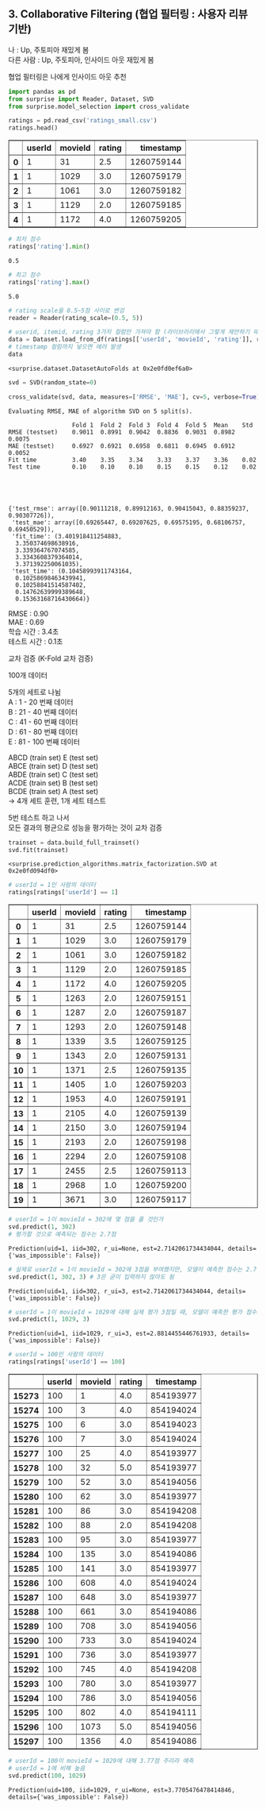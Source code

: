 ## 3. Collaborative Filtering (협업 필터링 : 사용자 리뷰 기반)

나 : Up, 주토피아 재밌게 봄\
다른 사람 : Up, 주토피아, 인사이드 아웃 재밌게 봄
    
협업 필터링은 나에게 인사이드 아웃 추천


```python
import pandas as pd
from surprise import Reader, Dataset, SVD
from surprise.model_selection import cross_validate
```


```python
ratings = pd.read_csv('ratings_small.csv')
ratings.head()
```





<table border="1" class="dataframe">
  <thead>
    <tr style="text-align: right;">
      <th></th>
      <th>userId</th>
      <th>movieId</th>
      <th>rating</th>
      <th>timestamp</th>
    </tr>
  </thead>
  <tbody>
    <tr>
      <th>0</th>
      <td>1</td>
      <td>31</td>
      <td>2.5</td>
      <td>1260759144</td>
    </tr>
    <tr>
      <th>1</th>
      <td>1</td>
      <td>1029</td>
      <td>3.0</td>
      <td>1260759179</td>
    </tr>
    <tr>
      <th>2</th>
      <td>1</td>
      <td>1061</td>
      <td>3.0</td>
      <td>1260759182</td>
    </tr>
    <tr>
      <th>3</th>
      <td>1</td>
      <td>1129</td>
      <td>2.0</td>
      <td>1260759185</td>
    </tr>
    <tr>
      <th>4</th>
      <td>1</td>
      <td>1172</td>
      <td>4.0</td>
      <td>1260759205</td>
    </tr>
  </tbody>
</table>




```python
# 최저 점수
ratings['rating'].min()
```




    0.5




```python
# 최고 점수
ratings['rating'].max()
```




    5.0




```python
# rating scale을 0.5~5점 사이로 변겅
reader = Reader(rating_scale=(0.5, 5))
```


```python
# userid, itemid, rating 3가지 컬럼만 가져야 함 (라이브러리에서 그렇게 제안하기 때문)
data = Dataset.load_from_df(ratings[['userId', 'movieId', 'rating']], reader=reader) # reader는 앞에 만든 reader 패키지로 입력
# timestamp 컬럼까지 넣으면 에러 발생
data
```




    <surprise.dataset.DatasetAutoFolds at 0x2e0fd0ef6a0>




```python
svd = SVD(random_state=0)
```


```python
cross_validate(svd, data, measures=['RMSE', 'MAE'], cv=5, verbose=True) # verbose=True일 경우 진행 과정 보여 줌
```

    Evaluating RMSE, MAE of algorithm SVD on 5 split(s).
    
                      Fold 1  Fold 2  Fold 3  Fold 4  Fold 5  Mean    Std     
    RMSE (testset)    0.9011  0.8991  0.9042  0.8836  0.9031  0.8982  0.0075  
    MAE (testset)     0.6927  0.6921  0.6958  0.6811  0.6945  0.6912  0.0052  
    Fit time          3.40    3.35    3.34    3.33    3.37    3.36    0.02    
    Test time         0.10    0.10    0.10    0.15    0.15    0.12    0.02    
    




    {'test_rmse': array([0.90111218, 0.89912163, 0.90415043, 0.88359237, 0.90307726]),
     'test_mae': array([0.69265447, 0.69207625, 0.69575195, 0.68106757, 0.69450529]),
     'fit_time': (3.401918411254883,
      3.350374698638916,
      3.339364767074585,
      3.3343608379364014,
      3.371392250061035),
     'test_time': (0.10458993911743164,
      0.10258698463439941,
      0.10258841514587402,
      0.14762639999389648,
      0.15363168716430664)}



RMSE : 0.90\
MAE : 0.69\
학습 시간 : 3.4초\
테스트 시간 : 0.1초

교차 검증 (K-Fold 교차 검증)

100개 데이터

5개의 세트로 나뉨\
A : 1 - 20 번째 데이터\
B : 21 - 40 번째 데이터\
C : 41 - 60 번째 데이터\
D : 61 - 80 번째 데이터\
E : 81 - 100 번째 데이터

ABCD (train set) E (test set)\
ABCE (train set) D (test set)\
ABDE (train set) C (test set)\
ACDE (train set) B (test set)\
BCDE (train set) A (test set)\
-> 4개 세트 훈련, 1개 세트 테스트

5번 테스트 하고 나서\
모든 결과의 평균으로 성능을 평가하는 것이 교차 검증


```python
trainset = data.build_full_trainset()
svd.fit(trainset)
```




    <surprise.prediction_algorithms.matrix_factorization.SVD at 0x2e0fd094df0>




```python
# userId = 1인 사람의 데이터
ratings[ratings['userId'] == 1]
```





<table border="1" class="dataframe">
  <thead>
    <tr style="text-align: right;">
      <th></th>
      <th>userId</th>
      <th>movieId</th>
      <th>rating</th>
      <th>timestamp</th>
    </tr>
  </thead>
  <tbody>
    <tr>
      <th>0</th>
      <td>1</td>
      <td>31</td>
      <td>2.5</td>
      <td>1260759144</td>
    </tr>
    <tr>
      <th>1</th>
      <td>1</td>
      <td>1029</td>
      <td>3.0</td>
      <td>1260759179</td>
    </tr>
    <tr>
      <th>2</th>
      <td>1</td>
      <td>1061</td>
      <td>3.0</td>
      <td>1260759182</td>
    </tr>
    <tr>
      <th>3</th>
      <td>1</td>
      <td>1129</td>
      <td>2.0</td>
      <td>1260759185</td>
    </tr>
    <tr>
      <th>4</th>
      <td>1</td>
      <td>1172</td>
      <td>4.0</td>
      <td>1260759205</td>
    </tr>
    <tr>
      <th>5</th>
      <td>1</td>
      <td>1263</td>
      <td>2.0</td>
      <td>1260759151</td>
    </tr>
    <tr>
      <th>6</th>
      <td>1</td>
      <td>1287</td>
      <td>2.0</td>
      <td>1260759187</td>
    </tr>
    <tr>
      <th>7</th>
      <td>1</td>
      <td>1293</td>
      <td>2.0</td>
      <td>1260759148</td>
    </tr>
    <tr>
      <th>8</th>
      <td>1</td>
      <td>1339</td>
      <td>3.5</td>
      <td>1260759125</td>
    </tr>
    <tr>
      <th>9</th>
      <td>1</td>
      <td>1343</td>
      <td>2.0</td>
      <td>1260759131</td>
    </tr>
    <tr>
      <th>10</th>
      <td>1</td>
      <td>1371</td>
      <td>2.5</td>
      <td>1260759135</td>
    </tr>
    <tr>
      <th>11</th>
      <td>1</td>
      <td>1405</td>
      <td>1.0</td>
      <td>1260759203</td>
    </tr>
    <tr>
      <th>12</th>
      <td>1</td>
      <td>1953</td>
      <td>4.0</td>
      <td>1260759191</td>
    </tr>
    <tr>
      <th>13</th>
      <td>1</td>
      <td>2105</td>
      <td>4.0</td>
      <td>1260759139</td>
    </tr>
    <tr>
      <th>14</th>
      <td>1</td>
      <td>2150</td>
      <td>3.0</td>
      <td>1260759194</td>
    </tr>
    <tr>
      <th>15</th>
      <td>1</td>
      <td>2193</td>
      <td>2.0</td>
      <td>1260759198</td>
    </tr>
    <tr>
      <th>16</th>
      <td>1</td>
      <td>2294</td>
      <td>2.0</td>
      <td>1260759108</td>
    </tr>
    <tr>
      <th>17</th>
      <td>1</td>
      <td>2455</td>
      <td>2.5</td>
      <td>1260759113</td>
    </tr>
    <tr>
      <th>18</th>
      <td>1</td>
      <td>2968</td>
      <td>1.0</td>
      <td>1260759200</td>
    </tr>
    <tr>
      <th>19</th>
      <td>1</td>
      <td>3671</td>
      <td>3.0</td>
      <td>1260759117</td>
    </tr>
  </tbody>
</table>




```python
# userId = 1이 movieId = 302에 몇 점을 줄 것인가
svd.predict(1, 302)
# 평가할 것으로 예측되는 점수는 2.7점
```




    Prediction(uid=1, iid=302, r_ui=None, est=2.7142061734434044, details={'was_impossible': False})




```python
# 실제로 userId = 1이 movieId = 302에 3점을 부여했지만, 모델이 예측한 점수는 2.7점
svd.predict(1, 302, 3) # 3은 굳이 입력하지 않아도 됨
```




    Prediction(uid=1, iid=302, r_ui=3, est=2.7142061734434044, details={'was_impossible': False})




```python
# userId = 1이 movieId = 1029에 대해 실제 평가 3점일 때, 모델이 예측한 평가 점수는 2.88점 (상당히 근접)
svd.predict(1, 1029, 3)
```




    Prediction(uid=1, iid=1029, r_ui=3, est=2.8814455446761933, details={'was_impossible': False})




```python
# userId = 100인 사람의 데이터
ratings[ratings['userId'] == 100]
```





<table border="1" class="dataframe">
  <thead>
    <tr style="text-align: right;">
      <th></th>
      <th>userId</th>
      <th>movieId</th>
      <th>rating</th>
      <th>timestamp</th>
    </tr>
  </thead>
  <tbody>
    <tr>
      <th>15273</th>
      <td>100</td>
      <td>1</td>
      <td>4.0</td>
      <td>854193977</td>
    </tr>
    <tr>
      <th>15274</th>
      <td>100</td>
      <td>3</td>
      <td>4.0</td>
      <td>854194024</td>
    </tr>
    <tr>
      <th>15275</th>
      <td>100</td>
      <td>6</td>
      <td>3.0</td>
      <td>854194023</td>
    </tr>
    <tr>
      <th>15276</th>
      <td>100</td>
      <td>7</td>
      <td>3.0</td>
      <td>854194024</td>
    </tr>
    <tr>
      <th>15277</th>
      <td>100</td>
      <td>25</td>
      <td>4.0</td>
      <td>854193977</td>
    </tr>
    <tr>
      <th>15278</th>
      <td>100</td>
      <td>32</td>
      <td>5.0</td>
      <td>854193977</td>
    </tr>
    <tr>
      <th>15279</th>
      <td>100</td>
      <td>52</td>
      <td>3.0</td>
      <td>854194056</td>
    </tr>
    <tr>
      <th>15280</th>
      <td>100</td>
      <td>62</td>
      <td>3.0</td>
      <td>854193977</td>
    </tr>
    <tr>
      <th>15281</th>
      <td>100</td>
      <td>86</td>
      <td>3.0</td>
      <td>854194208</td>
    </tr>
    <tr>
      <th>15282</th>
      <td>100</td>
      <td>88</td>
      <td>2.0</td>
      <td>854194208</td>
    </tr>
    <tr>
      <th>15283</th>
      <td>100</td>
      <td>95</td>
      <td>3.0</td>
      <td>854193977</td>
    </tr>
    <tr>
      <th>15284</th>
      <td>100</td>
      <td>135</td>
      <td>3.0</td>
      <td>854194086</td>
    </tr>
    <tr>
      <th>15285</th>
      <td>100</td>
      <td>141</td>
      <td>3.0</td>
      <td>854193977</td>
    </tr>
    <tr>
      <th>15286</th>
      <td>100</td>
      <td>608</td>
      <td>4.0</td>
      <td>854194024</td>
    </tr>
    <tr>
      <th>15287</th>
      <td>100</td>
      <td>648</td>
      <td>3.0</td>
      <td>854193977</td>
    </tr>
    <tr>
      <th>15288</th>
      <td>100</td>
      <td>661</td>
      <td>3.0</td>
      <td>854194086</td>
    </tr>
    <tr>
      <th>15289</th>
      <td>100</td>
      <td>708</td>
      <td>3.0</td>
      <td>854194056</td>
    </tr>
    <tr>
      <th>15290</th>
      <td>100</td>
      <td>733</td>
      <td>3.0</td>
      <td>854194024</td>
    </tr>
    <tr>
      <th>15291</th>
      <td>100</td>
      <td>736</td>
      <td>3.0</td>
      <td>854193977</td>
    </tr>
    <tr>
      <th>15292</th>
      <td>100</td>
      <td>745</td>
      <td>4.0</td>
      <td>854194208</td>
    </tr>
    <tr>
      <th>15293</th>
      <td>100</td>
      <td>780</td>
      <td>3.0</td>
      <td>854193977</td>
    </tr>
    <tr>
      <th>15294</th>
      <td>100</td>
      <td>786</td>
      <td>3.0</td>
      <td>854194056</td>
    </tr>
    <tr>
      <th>15295</th>
      <td>100</td>
      <td>802</td>
      <td>4.0</td>
      <td>854194111</td>
    </tr>
    <tr>
      <th>15296</th>
      <td>100</td>
      <td>1073</td>
      <td>5.0</td>
      <td>854194056</td>
    </tr>
    <tr>
      <th>15297</th>
      <td>100</td>
      <td>1356</td>
      <td>4.0</td>
      <td>854194086</td>
    </tr>
  </tbody>
</table>





```python
# userId = 100이 movieId = 1029에 대해 3.77점 주리라 예측
# userId = 1에 비해 높음
svd.predict(100, 1029)
```




    Prediction(uid=100, iid=1029, r_ui=None, est=3.7705476478414846, details={'was_impossible': False})

